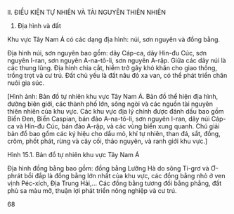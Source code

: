II. ĐIỀU KIỆN TỰ NHIÊN VÀ TÀI NGUYÊN THIÊN NHIÊN

1. Địa hình và đất

Khu vực Tây Nam Á có các dạng địa hình: núi, sơn nguyên và đồng bằng.

Địa hình núi, sơn nguyên bao gồm: dãy Cáp-ca, dãy Hin-đu Cúc, sơn nguyên I-ran, sơn nguyên A-na-tô-li, sơn nguyên A-rập. Giữa các dãy núi là các thung lũng. Địa hình chia cắt, hiểm trở gây khó khăn cho giao thông, trồng trọt và cư trú. Đất chủ yếu là đất nâu đỏ xa van, có thể phát triển chăn nuôi gia súc.

[Hình ảnh: Bản đồ tự nhiên khu vực Tây Nam Á. Bản đồ thể hiện địa hình, đường biên giới, các thành phố lớn, sông ngòi và các nguồn tài nguyên thiên nhiên của khu vực. Các khu vực địa lý chính được đánh dấu bao gồm Biển Đen, Biển Caspian, bán đảo A-na-tô-li, sơn nguyên I-ran, dãy núi Cáp-ca và Hin-đu Cúc, bán đảo A-rập, và các vùng biển xung quanh. Chú giải bản đồ bao gồm các ký hiệu cho dầu mỏ, khí tự nhiên, than đá, sắt, đồng, crôm, phốt phát, rừng và cây cối, thảo nguyên, và ranh giới khu vực.]

Hình 15.1. Bản đồ tự nhiên khu vực Tây Nam Á

Địa hình đồng bằng bao gồm: đồng bằng Lưỡng Hà do sông Ti-grơ và Ơ-phrát bồi đắp là đồng bằng lớn nhất của khu vực, các đồng bằng nhỏ ở ven vịnh Péc-xích, Địa Trung Hải,... Các đồng bằng tương đối bằng phẳng, đất phù sa màu mỡ, thuận lợi phát triển nông nghiệp và cư trú.

68